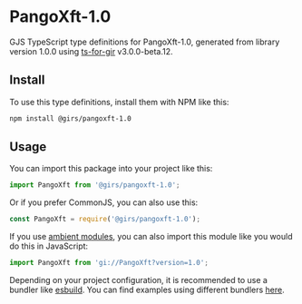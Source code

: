 
# PangoXft-1.0

GJS TypeScript type definitions for PangoXft-1.0, generated from library version 1.0.0 using [ts-for-gir](https://github.com/gjsify/ts-for-gjs) v3.0.0-beta.12.

## Install

To use this type definitions, install them with NPM like this:
```bash
npm install @girs/pangoxft-1.0
```

## Usage

You can import this package into your project like this:
```ts
import PangoXft from '@girs/pangoxft-1.0';
```

Or if you prefer CommonJS, you can also use this:
```ts
const PangoXft = require('@girs/pangoxft-1.0');
```

If you use [ambient modules](https://github.com/gjsify/ts-for-gir/tree/main/packages/cli#ambient-modules), you can also import this module like you would do this in JavaScript:

```ts
import PangoXft from 'gi://PangoXft?version=1.0';
```

Depending on your project configuration, it is recommended to use a bundler like [esbuild](https://esbuild.github.io/). You can find examples using different bundlers [here](https://github.com/gjsify/ts-for-gir/tree/main/examples).